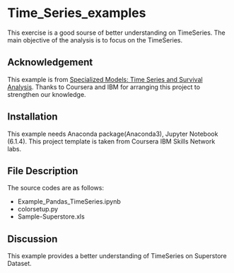 # Time_Series_examples


This exercise is a good sourse of better understanding on TimeSeries.
The main objective of the analysis is to focus on the TimeSeries.

## Acknowledgement
This example is from [Specialized Models: Time Series and Survival Analysis](https://www.coursera.org/learn/time-series-survival-analysis).
Thanks to Coursera and IBM for arranging this project to strengthen our knowledge. 
## Installation
This example needs Anaconda package(Anaconda3), Jupyter Notebook (6.1.4). This project template is taken from Coursera IBM Skills Network labs.

## File Description
The source codes are as follows:
- Example_Pandas_TimeSeries.ipynb
- colorsetup.py
- Sample-Superstore.xls


## Discussion
This example provides a better understanding of TimeSeries on Superstore Dataset.
